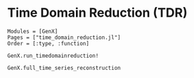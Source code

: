 # Time Domain Reduction (TDR)

```@autodocs
Modules = [GenX]
Pages = ["time_domain_reduction.jl"]
Order = [:type, :function]
```

```@docs
GenX.run_timedomainreduction!
```

```@docs
GenX.full_time_series_reconstruction
```